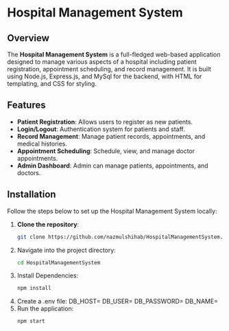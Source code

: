 # Hospital Management System

## Overview
The **Hospital Management System** is a full-fledged web-based application designed to manage various aspects of a hospital 
including patient registration, appointment scheduling, and record management. It is built using Node.js, Express.js, and MySql for the backend, 
with HTML for templating, and CSS for styling.

## Features
- **Patient Registration**: Allows users to register as new patients.
- **Login/Logout**: Authentication system for patients and staff.
- **Record Management**: Manage patient records, appointments, and medical histories.
- **Appointment Scheduling**: Schedule, view, and manage doctor appointments.
- **Admin Dashboard**: Admin can manage patients, appointments, and doctors.

## Installation
Follow the steps below to set up the Hospital Management System locally:

1. **Clone the repository**:
   ```bash
   git clone https://github.com/nazmulshihab/HospitalManagementSystem.git
2. Navigate into the project directory:
   ```bash
   cd HospitalManagementSystem
3. Install Dependencies:
   ```bash
   npm install
4. Create a .env file:
   DB_HOST=<hostname>
   DB_USER=<username>
   DB_PASSWORD=<password>
   DB_NAME=<db name>
5. Run the application:
   ```bash
   npm start
